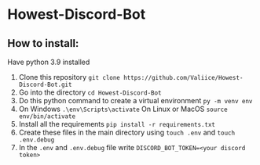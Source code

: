 # Howest-Discord-Bot

## How to install:
Have python 3.9 installed
1. Clone this repository `git clone https://github.com/Valiice/Howest-Discord-Bot.git`
2. Go into the directory `cd Howest-Discord-Bot`
3. Do this python command to create a virtual environment `py -m venv env`
4. On Windows `.\env\Scripts\activate` On Linux or MacOS `source env/bin/activate`
5. Install all the requirements `pip install -r requirements.txt`
6. Create these files in the main directory using `touch .env` and `touch .env.debug`
7. In the `.env` and `.env.debug` file write `DISCORD_BOT_TOKEN=<your discord token>`